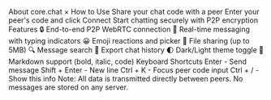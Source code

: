About core.chat
×
How to Use
Share your chat code with a peer
Enter your peer's code and click Connect
Start chatting securely with P2P encryption
Features
🔒 End-to-end P2P WebRTC connection
💬 Real-time messaging with typing indicators
😀 Emoji reactions and picker
📎 File sharing (up to 5MB)
🔍 Message search
💾 Export chat history
🌓 Dark/Light theme toggle
📝 Markdown support (bold, italic, code)
Keyboard Shortcuts
Enter - Send message
Shift + Enter - New line
Ctrl + K - Focus peer code input
Ctrl + / - Show this info
Note: All data is transmitted directly between peers. No messages are stored on any server.
